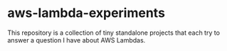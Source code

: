 # aws-lambda-experiments

This repository is a collection of tiny standalone projects that each try to answer a question I have about AWS Lambdas.
 